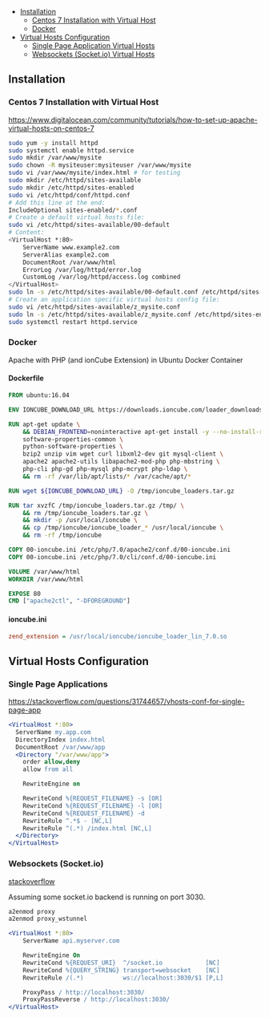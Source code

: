 - [Installation](#installation)
  - [Centos 7 Installation with Virtual Host](#centos-7-installation-with-virtual-host)
  - [Docker](#docker)
- [Virtual Hosts Configuration](#virtual-hosts-configuration)
  - [Single Page Application Virtual Hosts](#single-page-applications)
  - [Websockets (Socket.io) Virtual Hosts](#websockets-socketio)

## Installation

### Centos 7 Installation with Virtual Host

https://www.digitalocean.com/community/tutorials/how-to-set-up-apache-virtual-hosts-on-centos-7


```bash
sudo yum -y install httpd
sudo systemctl enable httpd.service
sudo mkdir /var/www/mysite
sudo chown -R mysiteuser:mysiteuser /var/www/mysite
sudo vi /var/www/mysite/index.html # for testing
sudo mkdir /etc/httpd/sites-available
sudo mkdir /etc/httpd/sites-enabled
sudo vi /etc/httpd/conf/httpd.conf
# Add this line at the end:
IncludeOptional sites-enabled/*.conf
# Create a default virtual hosts file:
sudo vi /etc/httpd/sites-available/00-default
# Content:
<VirtualHost *:80>
    ServerName www.example2.com
    ServerAlias example2.com
    DocumentRoot /var/www/html
    ErrorLog /var/log/httpd/error.log
    CustomLog /var/log/httpd/access.log combined
</VirtualHost>
sudo ln -s /etc/httpd/sites-available/00-default.conf /etc/httpd/sites-enabled/
# Create an application specific virtual hosts config file:
sudo vi /etc/httpd/sites-available/z_mysite.conf
sudo ln -s /etc/httpd/sites-available/z_mysite.conf /etc/httpd/sites-enabled/
sudo systemctl restart httpd.service
```

### Docker

Apache with PHP (and ionCube Extension) in Ubuntu Docker Container

#### Dockerfile

```dockerfile
FROM ubuntu:16.04

ENV IONCUBE_DOWNLOAD_URL https://downloads.ioncube.com/loader_downloads/ioncube_loaders_lin_x86-64.tar.gz

RUN apt-get update \
    && DEBIAN_FRONTEND=noninteractive apt-get install -y --no-install-recommends \
    software-properties-common \
    python-software-properties \
    bzip2 unzip vim wget curl libxml2-dev git mysql-client \
    apache2 apache2-utils libapache2-mod-php php-mbstring \
    php-cli php-gd php-mysql php-mcrypt php-ldap \
    && rm -rf /var/lib/apt/lists/* /var/cache/apt/*

RUN wget ${IONCUBE_DOWNLOAD_URL} -O /tmp/ioncube_loaders.tar.gz

RUN tar xvzfC /tmp/ioncube_loaders.tar.gz /tmp/ \
    && rm /tmp/ioncube_loaders.tar.gz \
    && mkdir -p /usr/local/ioncube \
    && cp /tmp/ioncube/ioncube_loader_* /usr/local/ioncube \
    && rm -rf /tmp/ioncube

COPY 00-ioncube.ini /etc/php/7.0/apache2/conf.d/00-ioncube.ini
COPY 00-ioncube.ini /etc/php/7.0/cli/conf.d/00-ioncube.ini

VOLUME /var/www/html
WORKDIR /var/www/html

EXPOSE 80
CMD ["apache2ctl", "-DFOREGROUND"]
```

#### ioncube.ini

```ini
zend_extension = /usr/local/ioncube/ioncube_loader_lin_7.0.so
```

## Virtual Hosts Configuration

### Single Page Applications

https://stackoverflow.com/questions/31744657/vhosts-conf-for-single-page-app

```apache
<VirtualHost *:80>
  ServerName my.app.com
  DirectoryIndex index.html
  DocumentRoot /var/www/app
  <Directory "/var/www/app">
    order allow,deny
    allow from all

    RewriteEngine on

    RewriteCond %{REQUEST_FILENAME} -s [OR]
    RewriteCond %{REQUEST_FILENAME} -l [OR]
    RewriteCond %{REQUEST_FILENAME} -d
    RewriteRule ^.*$ - [NC,L]
    RewriteRule ^(.*) /index.html [NC,L]
  </Directory>
</VirtualHost>
```


### Websockets (Socket.io)

[stackoverflow](https://stackoverflow.com/questions/27526281/websockets-and-apache-proxy-how-to-configure-mod-proxy-wstunnel/27534443#27534443
)

Assuming some socket.io backend is running on port 3030.

```bash
a2enmod proxy
a2enmod proxy_wstunnel
```


```apache
<VirtualHost *:80>
    ServerName api.myserver.com

    RewriteEngine On
    RewriteCond %{REQUEST_URI}  ^/socket.io            [NC]
    RewriteCond %{QUERY_STRING} transport=websocket    [NC]
    RewriteRule /(.*)           ws://localhost:3030/$1 [P,L]

    ProxyPass / http://localhost:3030/
    ProxyPassReverse / http://localhost:3030/
</VirtualHost>
```
